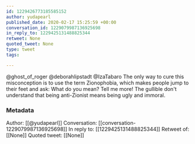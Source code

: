 ```yaml
---
id: 1229426773185585152
author: yudapearl
published_date: 2020-02-17 15:25:59 +00:00
conversation_id: 1229079987136925698
in_reply_to: 1229425131488825344
retweet: None
quoted_tweet: None
type: tweet
tags:

---
```


@ghost_of_roger @deborahlipstadt @IzaTabaro The only way to cure this misconception is to use the term Zionophobia, which makes people jump to their feet and ask: What do you mean? Tell me more! The gullible don't  understand that being anti-Zionist means being ugly and immoral.

### Metadata

Author: [[@yudapearl]]
Conversation: [[conversation-1229079987136925698]]
In reply to: [[1229425131488825344]]
Retweet of: [[None]]
Quoted tweet: [[None]]
